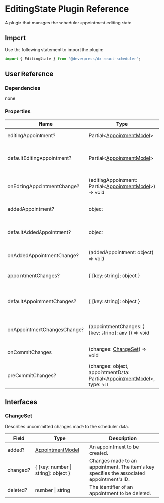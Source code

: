 # EditingState Plugin Reference

A plugin that manages the scheduler appointment editing state.

## Import

Use the following statement to import the plugin:

```js
import { EditingState } from '@devexpress/dx-react-scheduler';
```

## User Reference

### Dependencies

none

### Properties

Name | Type | Default | Description
-----|------|---------|------------
editingAppointment? | Partial&lt;[AppointmentModel](./scheduler.md#appointmentmodel)&gt; | | The an appointment being edited.
defaultEditingAppointment? | Partial&lt;[AppointmentModel](./scheduler.md#appointmentmodel)&gt; | | The initial value of the `editingAppointment` property in uncontrolled mode.
onEditingAppointmentChange? | (editingAppointment: Partial&lt;[AppointmentModel](./scheduler.md#appointmentmodel)&gt;) => void | | Handles changes to the `editingAppointment` property value.
addedAppointment? | object | | A created but not committed appointment.
defaultAddedAppointment? | object | | The initial value of the `addedAppointment` property in uncontrolled mode.
onAddedAppointmentChange? | (addedAppointment: object) => void | | Handles changes to the `addedAppointment` property value.
appointmentChanges? | { [key: string]: object } | | Uncommitted appointment changes.
defaultAppointmentChanges? | { [key: string]: object } | | The initial value of the `appointmentChanges` property in uncontrolled mode.
onAppointmentChangesChange? | (appointmentChanges: { [key: string]: any }) => void | | Handles changes to the `appointmentChanges` property value.
onCommitChanges | (changes: [ChangeSet](#changeset)) => void | | Handles commiting appointment changes.
preCommitChanges? | (changes: object, appointmentData: Partial&lt;[AppointmentModel](./scheduler.md#appointmentmodel)&gt;, type: `all` | `current` | `currentAndFollowing`) => [ChangeSet](#changeset) | | Handles pre commiting appointment changes.

## Interfaces

### ChangeSet

Describes uncommitted changes made to the scheduler data.

Field | Type | Description
------|------|------------
added? | [AppointmentModel](./scheduler.md#appointmentmodel) | An appointment to be created.
changed? | { [key: number &#124; string]: object } | Changes made to an appointment. The item's key specifies the associated appointment's ID.
deleted? | number &#124; string | The identifier of an appointment to be deleted.
